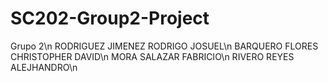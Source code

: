 # SC202-Group2-Project

Grupo 2\n
RODRIGUEZ JIMENEZ RODRIGO JOSUEL\n
BARQUERO FLORES CHRISTOPHER DAVID\n
MORA SALAZAR FABRICIO\n
RIVERO REYES ALEJHANDRO\n
